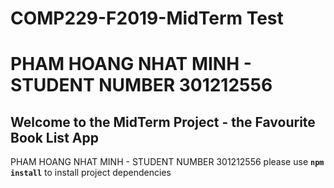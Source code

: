 # COMP229-F2019-MidTerm Test
# PHAM HOANG NHAT MINH - STUDENT NUMBER 301212556
## Welcome to the MidTerm Project - the Favourite Book List App


PHAM HOANG NHAT MINH - STUDENT NUMBER 301212556
please use **`npm install`** to install project dependencies
